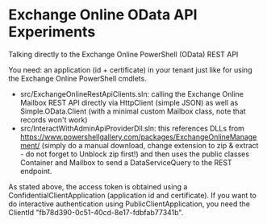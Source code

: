 # Exchange Online OData API Experiments

Talking directly to the Exchange Online PowerShell (OData) REST API

You need: an application (id + certificate) in your tenant just like for using the Exchange Online PowerShell cmdlets.

* src/ExchangeOnlineRestApiClients.sln: calling the Exchange Online Mailbox REST API directly via HttpClient (simple JSON) as well as Simple.OData.Client (with a minimal custom Mailbox class, note that records won't work)
* src/InteractWithAdminApiProviderDll.sln: this references DLLs from https://www.powershellgallery.com/packages/ExchangeOnlineManagement/ (simply do a manual download, change extension to zip & extract - do not forget to Unblock zip first!) and then uses the public classes Container and Mailbox to send a DataServiceQuery to the REST endpoint.

As stated above, the access token is obtained using a ConfidentialClientApplication (application id and certificate). If you want to do interactive authentication using PublicClientApplication, you need the ClientId "fb78d390-0c51-40cd-8e17-fdbfab77341b".
